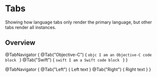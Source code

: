 # Tabs

Showing how language tabs only render the primary language, but other tabs render all instances.

## Overview

@TabNavigator {
    @Tab("Objective-C") {
        ```objc
        I am an Objective-C code block
        ```
    }
    @Tab("Swift") {
        ```swift
        I am a Swift code block
        ```
    }
}

@TabNavigator {
    @Tab("Left") {
        Left text
    }
    @Tab("Right") {
        Right text
    }
}
